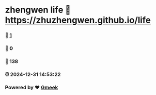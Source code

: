 # zhengwen life :link: https://zhuzhengwen.github.io/life 
### :page_facing_up: [1](https://zhuzhengwen.github.io/life/tag.html) 
### :speech_balloon: 0 
### :hibiscus: 138 
### :alarm_clock: 2024-12-31 14:53:22 
### Powered by :heart: [Gmeek](https://github.com/Meekdai/Gmeek)
